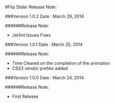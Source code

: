 #Flip Slider Release Note:

###Version 1.0.2
Date : March 29, 2014

######Release Note:
- JsHint Issues Fixes

###Version 1.0.1
Date : March 25, 2014

######Release Note:
- Time Cleared on the completion of the animation
- CSS3 vendor prefiex added

###Version 1.0.0
Date : March 24, 2014

######Release Note:
- First Release
